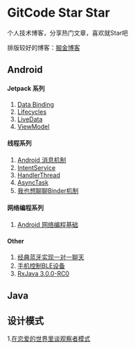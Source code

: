 # GitCode        Star  Star

个人技术博客，分享热门文章，喜欢就Star吧

排版较好的博客：[掘金博客](https://juejin.im/user/5995c9f2f265da248c3934a5/posts)
## Android 
#### Jetpack 系列
1. [Data Binding](https://github.com/GitCode8/GitCode/issues/2)
2. [Lifecycles](https://github.com/GitCode8/GitCode/issues/3)
3. [LiveData](https://github.com/GitCode8/GitCode/issues/4)
4. [ViewModel](https://github.com/GitCode8/GitCode/issues/7)
#### 线程系列
1. [Android 消息机制](https://github.com/GitCode8/GitCode/issues/5)
2. [IntentService](https://github.com/GitCode8/GitCode/issues/8)
3. [HandlerThread](https://github.com/GitCode8/GitCode/issues/9)
4. [AsyncTask](https://github.com/GitCode8/GitCode/issues/10)
5. [我也想聊聊Binder机制](https://github.com/GitCode8/GitCode/issues/13)
#### 网络编程系列
1. [Android 网络编程基础](https://github.com/GitCode8/GitCode/issues/6)
#### Other
1. [经典蓝牙实现一对一聊天](https://github.com/GitCode8/GitCode/issues/11)
2. [手机控制BLE设备](https://github.com/GitCode8/GitCode/issues/12)
3. [RxJava 3.0.0-RC0](https://github.com/GitCode8/GitCode/issues/14)
## Java

## 设计模式
1.[在恋爱的世界里谈观察者模式](https://github.com/GitCode8/GitCode/issues/15)
